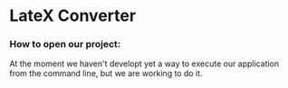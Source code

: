 # LateX Converter
### How to open our project:


At the moment we haven't developt yet a way to execute our application from the command line, but we are working to do it.
